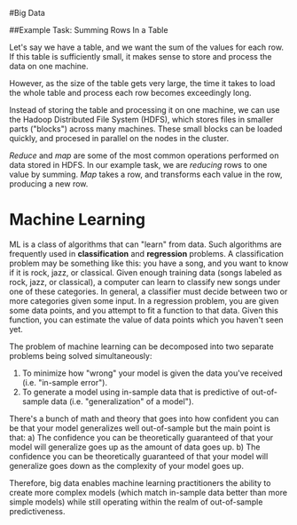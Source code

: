 #Big Data

##Example Task: Summing Rows In a Table

Let's say we have a table, and we want the sum of the values for each row.
If this table is sufficiently small, it makes sense to store and process the data on one machine.

However, as the size of the table gets very large, the time it takes to load the whole table and process each row becomes exceedingly long.

Instead of storing the table and processing it on one machine, we can use the Hadoop Distributed File System (HDFS), which stores files in smaller parts ("blocks") across many machines. These small blocks can be loaded quickly, and procesed in parallel on the nodes in the cluster.

*Reduce* and *map* are some of the most common operations performed on data stored in HDFS. In our example task, we are *reducing* rows to one value by summing. *Map* takes a row, and transforms each value in the row, producing a new row.

# Machine Learning

ML is a class of algorithms that can "learn" from data. Such algorithms are frequently used in **classification** and **regression** problems. A classification problem may be something like this: you have a song, and you want to know if it is rock, jazz, or classical. Given enough training data (songs labeled as rock, jazz, or classical), a computer can learn to classify new songs under one of these categories. In general, a classifier must decide between two or more categories given some input. In a regression problem, you are given some data points, and you attempt to fit a function to that data. Given this function, you can estimate the value of data points which you haven't seen yet.

The problem of machine learning can be decomposed into two separate problems being solved simultaneously:
  1) To minimize how "wrong" your model is given the data you've received (i.e. "in-sample error").
  2) To generate a model using in-sample data that is predictive of out-of-sample data (i.e. "generalization" of a model").

There's a bunch of math and theory that goes into how confident you can be that your model generalizes well out-of-sample but the main point is that:
  a) The confidence you can be theoretically guaranteed of that your model will generalize goes up as the amount of data goes up.
  b) The confidence you can be theoretically guaranteed of that your model will generalize goes down as the complexity of your model goes up.
  
Therefore, big data enables machine learning practitioners the ability to create more complex models (which match in-sample data better than more simple models) while still operating within the realm of out-of-sample predictiveness.

